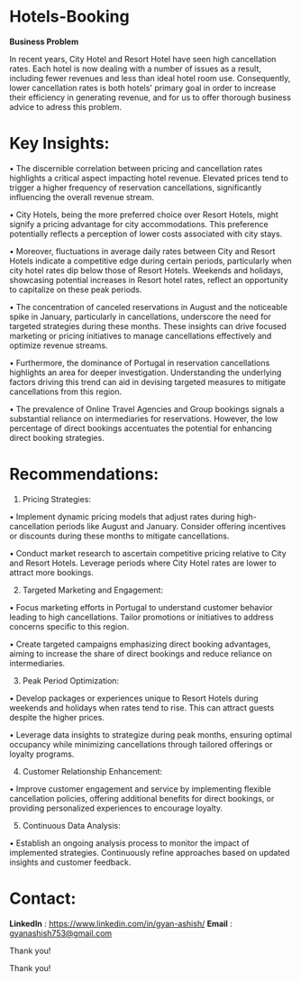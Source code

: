 # Hotels-Booking
**Business Problem**

In recent years, City Hotel and Resort Hotel have seen high cancellation rates. Each hotel is now dealing with a number of issues as a result, including fewer revenues and less than ideal hotel room use. Consequently, lower cancellation rates is both hotels' primary goal in order to increase their efficiency in generating revenue, and for us to offer thorough business advice to adress this problem.

# Key Insights:

• The discernible correlation between pricing and cancellation rates highlights a critical aspect impacting hotel revenue. Elevated prices tend to trigger a higher frequency of reservation cancellations, significantly influencing the overall revenue stream.

• City Hotels, being the more preferred choice over Resort Hotels, might signify a pricing advantage for city accommodations. This preference potentially reflects a perception of lower costs associated with city stays.

• Moreover, fluctuations in average daily rates between City and Resort Hotels indicate a competitive edge during certain periods, particularly when city hotel rates dip below those of Resort Hotels. Weekends and holidays, showcasing potential increases in Resort hotel rates, reflect an opportunity to capitalize on these peak periods.

• The concentration of canceled reservations in August and the noticeable spike in January, particularly in cancellations, underscore the need for targeted strategies during these months. These insights can drive focused marketing or pricing initiatives to manage cancellations effectively and optimize revenue streams.

• Furthermore, the dominance of Portugal in reservation cancellations highlights an area for deeper investigation. Understanding the underlying factors driving this trend can aid in devising targeted measures to mitigate cancellations from this region.

• The prevalence of Online Travel Agencies and Group bookings signals a substantial reliance on intermediaries for reservations. However, the low percentage of direct bookings accentuates the potential for enhancing direct booking strategies.

# Recommendations:

1. Pricing Strategies:

• Implement dynamic pricing models that adjust rates during high-cancellation periods like August and January. Consider offering incentives or discounts during these months to mitigate cancellations.

• Conduct market research to ascertain competitive pricing relative to City and Resort Hotels. Leverage periods where City Hotel rates are lower to attract more bookings.

2. Targeted Marketing and Engagement:

• Focus marketing efforts in Portugal to understand customer behavior leading to high cancellations. Tailor promotions or initiatives to address concerns specific to this region.

• Create targeted campaigns emphasizing direct booking advantages, aiming to increase the share of direct bookings and reduce reliance on intermediaries.

3. Peak Period Optimization:

• Develop packages or experiences unique to Resort Hotels during weekends and holidays when rates tend to rise. This can attract guests despite the higher prices.

• Leverage data insights to strategize during peak months, ensuring optimal occupancy while minimizing cancellations through tailored offerings or loyalty programs.

4. Customer Relationship Enhancement:

• Improve customer engagement and service by implementing flexible cancellation policies, offering additional benefits for direct bookings, or providing personalized experiences to encourage loyalty.

5. Continuous Data Analysis:

• Establish an ongoing analysis process to monitor the impact of implemented strategies. Continuously refine approaches based on updated insights and customer feedback.

# Contact:

**LinkedIn** : https://www.linkedin.com/in/gyan-ashish/
**Email** : gyanashish753@gmail.com

Thank you!

Thank you!
